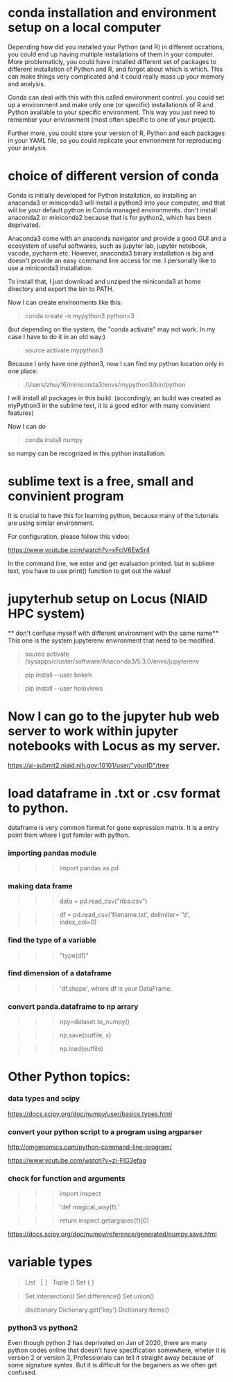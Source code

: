 # conda installation and environment setup on a local computer

Depending how did you installed your Python (and R) in different occations, you could end up having multiple installations of them in your computer. More problematicly, you could have installed different set of packages to different installation of Python and R, and forgot about which is which. This can make things very complicated and it could really mass up your memory and analysis. 

Conda can deal with this with this called environment control. you could set up a environment and make only one (or specific) installation/s of R and Python available to your specific environment. This way you just need to remember your environment (most often specific to one of your project).

Further more, you could store your version of R, Python and each packages in your YAML file, so you could replicate your envrionment for reproducing your analysis. 

# choice of different version of conda

Conda is initially developed for Python installation, so installing an anaconda3 or miniconda3 will install a python3 into your computer, and that will be your default python in Conda managed environments. don't install anaconda2 or miniconda2 because that is for python2, which has been deprivated.

Anaconda3 come with an anaconda navigator and provide a good GUI and a ecosystem of useful softwares, such as jupyter lab, jupyter notebook, vscode, pycharm etc. However, anaconda3 binary installation is big and doesn't provide an easy command line access for me. I personally like to use a miniconda3 installation. 

To install that, I just download and unziped the miniconda3 at home directory and export the bin to PATH. 

Now I can create environments like this:

> conda create -n mypython3 python=3

(but depending on the system, the "conda activate" may not work. In my case I have to do it in an old way:)

> source activate mypython3 

Because I only have one python3, now I can find my python location only in one place:

> /Users/zhuy16/miniconda3/envs/mypython3/bin/python

I will install all packages in this build.
(accordingly, an build was created as myPython3 in the sublime text, it is a good editor with many convinient features)

Now I can do 

> conda install numpy

so numpy can be recognized in this python installation. 

# sublime text is a free, small and convinient program 

It is crucial to have this for learning python, because many of the tutorials are using similar environment. 

For configuration, please follow this video:

https://www.youtube.com/watch?v=xFciV6Ew5r4

In the command line, we enter and get evaluation printed. but in sublime text, you have to use print() function to get out the value!

# jupyterhub setup on Locus (NIAID HPC system)

** don't confuse myself with different environment with the same name** 
This one is the system jupyterenv environment that need to be modified. 

>source activate /sysapps/cluster/software/Anaconda3/5.3.0/envs/jupyterenv

>pip install --user bokeh 

>pip install --user holoviews

# Now I can go to the jupyter hub web server to work within jupyter notebooks with Locus as my server. 

 https://ai-submit2.niaid.nih.gov:10101/user/"yourID"/tree
 
# load dataframe in .txt or .csv format to python. 

dataframe is very common format for gene expression matrix. It is a entry point from where I got familar with python.

### importing pandas module
>>> import pandas as pd
   
### making data frame
>>> data = pd.read_csv("nba.csv") 

>>> df = pd.read_csv('filename.txt', delimiter= '\t', index_col=0)

### find the type of a variable
>>> "type(df)"

### find dimension of a dataframe
>>> 'df.shape', where df is your DataFrame.

### convert panda.dataframe to np arrary
>>> npy=dataset.to_numpy()

>>> np.save(outfile, x)

>>> np.load(outfile)

# Other Python topics:

### data types and scipy

https://docs.scipy.org/doc/numpy/user/basics.types.html

### convert your python script to a program using argparser

http://omgenomics.com/python-command-line-program/

https://www.youtube.com/watch?v=zi-FIG3efag

### check for function and arguments 
>>> import inspect

>>> 'def magical_way(f):'

>>> return inspect.getargspec(f)[0]

https://docs.scipy.org/doc/numpy/reference/generated/numpy.save.html

# variable types

>List ［ ］
>Tuple ()
>Set { }

>Set.Intersection()
>Set.difference()
>Set.union()

> disctionary
>Dictionary.get('key')
>Dictionary.Items()

### python3 vs python2

Even though python 2 has deprivated on Jan of 2020, there are many python codes online that doesn't have specification somewhere, wheter it is version 2 or version 3, Professionals can tell it straight away because of some signature syntex. But it is difficult for the begainers as we often get confused. 
